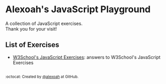 # Alexoah's JavaScript Playground
A collection of JavaScript exercises.  
Thank you for your visit!

## List of Exercises
* [W3School's JavaScript Exercises](./W3School-JSExercises): answers to W3School's JavaScript Exercises

##
<sup>:octocat: Created by [@alexoah](http://github.com/alexoah) at GitHub.</sup>